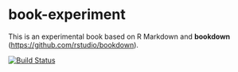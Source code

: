 # book-experiment

This is an experimental book based on R Markdown and **bookdown** (https://github.com/rstudio/bookdown).


[![Build Status](https://travis-ci.org/biomadeira/book-experiment.svg?branch=master)](https://travis-ci.org/biomadeira/book-experiment)